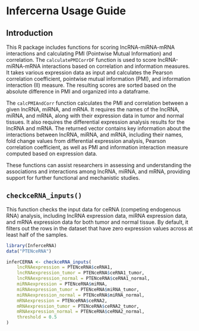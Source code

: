 # Infercerna Usage Guide

## Introduction

This R package includes functions for scoring lncRNA-miRNA-mRNA interactions and calculating PMI (Pointwise Mutual Information) and correlation. The `calculatePMICorrDF` function is used to score lncRNA-miRNA-mRNA interactions based on correlation and information measures. It takes various expression data as input and calculates the Pearson correlation coefficient, pointwise mutual information (PMI), and information interaction (II) measure. The resulting scores are sorted based on the absolute difference in PMI and organized into a dataframe.

The `calcPMIAndCorr` function calculates the PMI and correlation between a given lncRNA, miRNA, and mRNA. It requires the names of the lncRNA, miRNA, and mRNA, along with their expression data in tumor and normal tissues. It also requires the differential expression analysis results for the lncRNA and mRNA. The returned vector contains key information about the interactions between lncRNA, miRNA, and mRNA, including their names, fold change values from differential expression analysis, Pearson correlation coefficient, as well as PMI and information interaction measure computed based on expression data.

These functions can assist researchers in assessing and understanding the associations and interactions among lncRNA, miRNA, and mRNA, providing support for further functional and mechanistic studies.

## `checkceRNA_inputs()`

This function checks the input data for ceRNA (competing endogenous RNA) analysis, including lncRNA expression data, miRNA expression data, and mRNA expression data for both tumor and normal tissue. By default, it filters out the rows in the dataset that have zero expression values across at least half of the samples.

```r
library(InferceRNA)
data("PTENceRNA")

inferCERNA <- checkceRNA_inputs(
    lncRNAexpression = PTENceRNA$ceRNA1,
    lncRNAexpression_tumor = PTENceRNA$ceRNA1_tumor,
    lncRNAexpression_normal = PTENceRNA$ceRNA1_normal,
    miRNAexpression = PTENceRNA$miRNA,
    miRNAexpression_tumor = PTENceRNA$miRNA_tumor,
    miRNAexpression_normal = PTENceRNA$miRNA_normal,
    mRNAexpression = PTENceRNA$ceRNA2,
    mRNAexpression_tumor = PTENceRNA$ceRNA2_tumor,
    mRNAexpression_normal = PTENceRNA$ceRNA2_normal,
    threshold = 0.5
)

